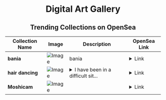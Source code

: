 <div align="center">

# Digital Art Gallery

## Trending Collections on OpenSea

| Collection Name                       | Image                                                                                     | Description                       | OpenSea Link                                                                                          |
|---------------------------------------|-------------------------------------------------------------------------------------------|-----------------------------------|--------------------------------------------------------------------------------------------------------|
| **bania** | ![Image](https://i.seadn.io/s/raw/files/afbe98ac83049fec7a8f16be1df7e5fb.png?w=500&auto=format?w=200&auto=format) | bania | <details><summary>Link</summary>[bania](https://opensea.io/collection/bania-1)</details> |
| **hair dancing** | ![Image](https://i.seadn.io/s/raw/files/475252b813a7561ccc9cfcce6b594a16.jpg?w=500&auto=format?w=200&auto=format) | <details><summary>I have been in a difficult sit...</summary>I have been in a difficult situation this month, I need help...</details> | <details><summary>Link</summary>[hair dancing](https://opensea.io/collection/hair-dancing)</details> |
| **Moshicam** | ![Image](https://i.seadn.io/s/raw/files/bbf2850a325a8309cc98a2adb55ab3a1.png?w=500&auto=format?w=200&auto=format) |  | <details><summary>Link</summary>[Moshicam](https://opensea.io/collection/moshicam-4144)</details> |

</div>